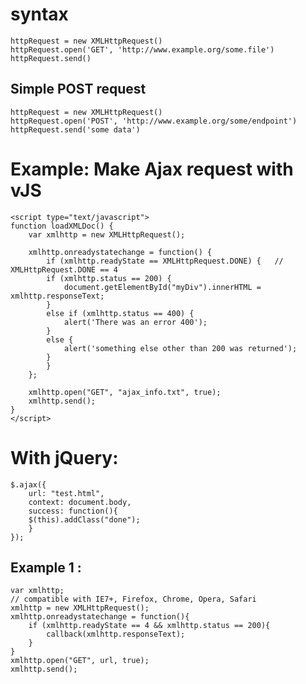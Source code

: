 # syntax

    httpRequest = new XMLHttpRequest()
    httpRequest.open('GET', 'http://www.example.org/some.file')
    httpRequest.send()

   ## Simple POST request

    httpRequest = new XMLHttpRequest()
    httpRequest.open('POST', 'http://www.example.org/some/endpoint')
    httpRequest.send('some data')



# Example:  Make Ajax request with vJS
   
    <script type="text/javascript">
    function loadXMLDoc() {
        var xmlhttp = new XMLHttpRequest();

        xmlhttp.onreadystatechange = function() {
            if (xmlhttp.readyState == XMLHttpRequest.DONE) {   // XMLHttpRequest.DONE == 4
            if (xmlhttp.status == 200) {
                document.getElementById("myDiv").innerHTML = xmlhttp.responseText;
            }
            else if (xmlhttp.status == 400) {
                alert('There was an error 400');
            }
            else {
                alert('something else other than 200 was returned');
            }
            }
        };

        xmlhttp.open("GET", "ajax_info.txt", true);
        xmlhttp.send();
    }
    </script>


# With jQuery:

    $.ajax({
        url: "test.html",
        context: document.body,
        success: function(){
        $(this).addClass("done");
        }
    });

## Example 1 :


    var xmlhttp;
    // compatible with IE7+, Firefox, Chrome, Opera, Safari
    xmlhttp = new XMLHttpRequest();
    xmlhttp.onreadystatechange = function(){
        if (xmlhttp.readyState == 4 && xmlhttp.status == 200){
            callback(xmlhttp.responseText);
        }
    }
    xmlhttp.open("GET", url, true);
    xmlhttp.send();


